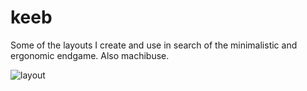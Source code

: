 # keeb

Some of the layouts I create and use in search of the minimalistic and ergonomic endgame. Also machibuse.

![layout](https://github.com/a125x/keeb/assets/91656458/6aa2138d-ada5-417e-8364-b262e4493b09)
